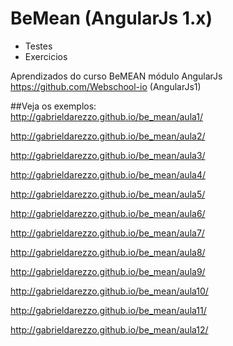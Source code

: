 # BeMean (AngularJs 1.x)
* Testes  
* Exercicios  

Aprendizados do curso BeMEAN módulo AngularJs https://github.com/Webschool-io (AngularJs1)


##Veja os exemplos:  
http://gabrieldarezzo.github.io/be_mean/aula1/  

http://gabrieldarezzo.github.io/be_mean/aula2/  

http://gabrieldarezzo.github.io/be_mean/aula3/  

http://gabrieldarezzo.github.io/be_mean/aula4/  

http://gabrieldarezzo.github.io/be_mean/aula5/  

http://gabrieldarezzo.github.io/be_mean/aula6/  

http://gabrieldarezzo.github.io/be_mean/aula7/  

http://gabrieldarezzo.github.io/be_mean/aula8/  

http://gabrieldarezzo.github.io/be_mean/aula9/  

http://gabrieldarezzo.github.io/be_mean/aula10/  

http://gabrieldarezzo.github.io/be_mean/aula11/  

http://gabrieldarezzo.github.io/be_mean/aula12/  
